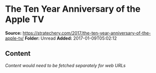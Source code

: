 # The Ten Year Anniversary of the Apple TV

**Source:** https://stratechery.com/2017/the-ten-year-anniversary-of-the-apple-tv/
**Folder:** Unread
**Added:** 2017-01-09T05:02:12




## Content
*Content would need to be fetched separately for web URLs*
